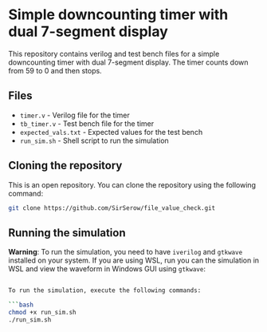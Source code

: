 # Simple downcounting timer with dual 7-segment display

This repository contains verilog and test bench files for a simple downcounting timer with dual 7-segment display. The timer counts down from 59 to 0 and then stops. 

## Files

- `timer.v` - Verilog file for the timer
- `tb_timer.v` - Test bench file for the timer
- `expected_vals.txt` - Expected values for the test bench
- `run_sim.sh` - Shell script to run the simulation

## Cloning the repository

This is an open repository. You can clone the repository using the following command:

```bash
git clone https://github.com/SirSerow/file_value_check.git
```


## Running the simulation

**Warning**: To run the simulation, you need to have `iverilog` and `gtkwave` installed on your system. If you are using WSL, run you can the simulation in WSL and view the waveform in Windows GUI using `gtkwave`:

```bash

To run the simulation, execute the following commands:

```bash
chmod +x run_sim.sh
./run_sim.sh
```

